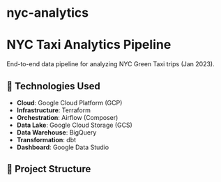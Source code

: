 # nyc-analytics

# NYC Taxi Analytics Pipeline
End-to-end data pipeline for analyzing NYC Green Taxi trips (Jan 2023).

## 🚀 Technologies Used
- **Cloud**: Google Cloud Platform (GCP)
- **Infrastructure**: Terraform
- **Orchestration**: Airflow (Composer)
- **Data Lake**: Google Cloud Storage (GCS)
- **Data Warehouse**: BigQuery
- **Transformation**: dbt
- **Dashboard**: Google Data Studio

## 📂 Project Structure
